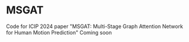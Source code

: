 # MSGAT
Code for ICIP 2024 paper "MSGAT: Multi-Stage Graph Attention Network for Human Motion Prediction" Coming soon
